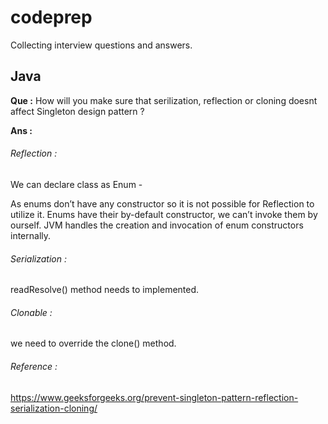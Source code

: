 # codeprep
Collecting interview questions and answers.



## Java 

**Que :** How will you make sure that serilization, reflection or cloning doesnt affect Singleton design pattern ?

**Ans :** 

###### Reflection : 
We can declare class as Enum -

As enums don’t have any constructor so it is not possible for Reflection to utilize it. Enums have their by-default constructor, we can’t invoke them by ourself. JVM handles the creation and invocation of enum constructors internally. 


###### Serialization : 
readResolve() method needs to implemented.


###### Clonable :
we need to override the clone() method.


###### Reference : 
https://www.geeksforgeeks.org/prevent-singleton-pattern-reflection-serialization-cloning/
